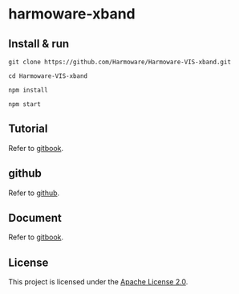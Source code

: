 # harmoware-xband

## Install & run
```
git clone https://github.com/Harmoware/Harmoware-VIS-xband.git

cd Harmoware-VIS-xband

npm install

npm start
```

## Tutorial
Refer to [gitbook](https://harmoware-develop-tutorial.gitbook.io/ "demo Tutorial").

## github
Refer to [github](https://github.com/Harmoware/Harmoware-VIS "Harmoware-VIS github repository").

## Document
Refer to [gitbook](https://harmoware-vis.gitbook.io/ "Harmoware-VIS Document").

## License
This project is licensed under the [Apache License 2.0](https://github.com/Harmoware/Harmoware-VIS-xband/blob/master/LICENSE).

